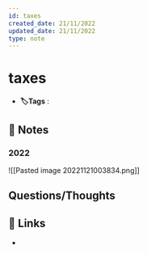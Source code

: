 ```yaml
---
id: taxes
created_date: 21/11/2022
updated_date: 21/11/2022
type: note
---
```


#  taxes
- **🏷️Tags** :   
[ ](#anki-card)
## 📝 Notes

### 2022

![[Pasted image 20221121003834.png]]



## Questions/Thoughts


## 🔗 Links
- 